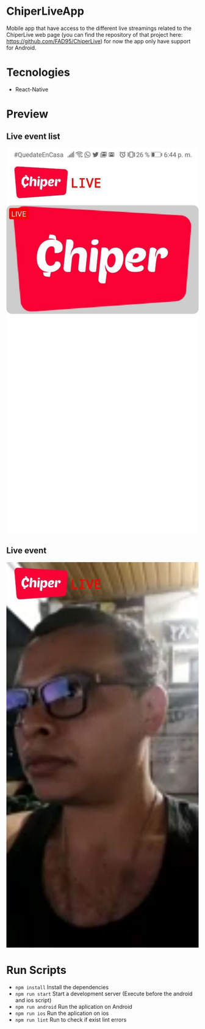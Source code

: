 # ChiperLiveApp

Mobile app that have access to the different live streamings related to the ChiperLive web page (you can find the repository of that project here: https://github.com/FAD95/ChiperLive) for now the app only have support for Android.

# Tecnologies

* React-Native

# Preview

## Live event list

![LiveEventList](/public/liveeventlist.jpg)

## Live event

![LiveEvent](/public/liveevent.jpg)

# Run Scripts

* `npm install` Install the dependencies
* `npm run start` Start a development server (Execute before the android and ios script)
* `npm run android` Run the aplication on Android
* `npm run ios` Run the aplication on ios
* `npm run lint` Run to check if exist lint errors




